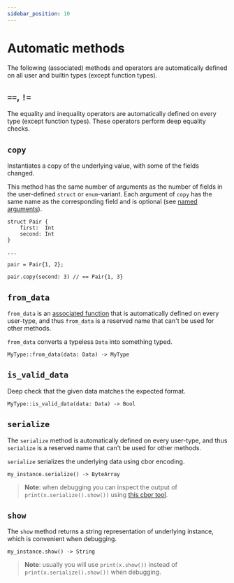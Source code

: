 ```yaml
---
sidebar_position: 10
---
```


# Automatic methods

The following (associated) methods and operators are automatically defined on all user and builtin types (except function types).

## `==`, `!=`

The equality and inequality operators are automatically defined on every type (except function types). These operators perform deep equality checks.

## `copy`

Instantiates a copy of the underlying value, with some of the fields changed.

This method has the same number of arguments as the number of fields in the user-defined `struct` or `enum`-variant. Each argument of `copy` has the same name as the corresponding field and is optional (see [named arguments](./functions#named-arguments)).

```helios
struct Pair {
    first:  Int
    second: Int
}

...

pair = Pair{1, 2};

pair.copy(second: 3) // == Pair{1, 3}
```

## `from_data`

`from_data` is an [associated function](./structs.md#associated-functions-and-constants) that is automatically defined on every user-type, and thus `from_data` is a reserved name that can't be used for other methods.

`from_data` converts a typeless `Data` into something typed.

```helios
MyType::from_data(data: Data) -> MyType
```

## `is_valid_data`

Deep check that the given data matches the expected format.

```helios
MyType::is_valid_data(data: Data) -> Bool
```

## `serialize`

The `serialize` method is automatically defined on every user-type, and thus `serialize` is a reserved name that can't be used for other methods.

`serialize` serializes the underlying data using cbor encoding.

```helios
my_instance.serialize() -> ByteArray
```

> **Note**: when debugging you can inspect the output of `print(x.serialize().show())` using [this cbor tool](https://cbor.nemo157.com).

## `show`

The `show` method returns a string representation of underlying instance, which is convenient when debugging.

```helios
my_instance.show() -> String
```

> **Note**: usually you will use `print(x.show())` instead of `print(x.serialize().show())` when debugging.